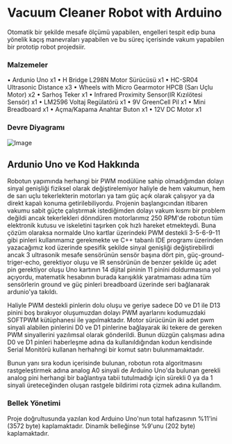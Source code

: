 # Vacuum Cleaner Robot with Arduino

Otomatik bir şekilde mesafe ölçümü yapabilen, engelleri tespit edip buna yönelik kaçış manevraları yapabilen ve bu süreç içerisinde vakum yapabilen bir prototip robot projedsiir.

### Malzemeler

•	Ardunio Uno x1
•	H Bridge L298N Motor Sürücüsü x1
•	HC-SR04 Ultrasonic Distance x3
•	Wheels with Micro Gearmotor HPCB (Sarı Uçlu Motor) x2
•	Sarhoş Teker x1
•	Infrared Proximity Sensor(IR Kızılötesi Sensör) x1
•	LM2596 Voltaj Regülatörü x1
•	9V GreenCell Pil x1
•	Mini Breadboard x1
•	Açma/Kapama Anahtar Buton x1
•	12V DC Motor x1

### Devre Diyagramı

![Image](https://github.com/user-attachments/assets/2b398104-1a35-43db-982d-a518ce946835)

## Ardunio Uno ve Kod Hakkında

Robotun yapımında herhangi bir PWM modülüne sahip olmadığımdan dolayı sinyal genişliği fiziksel olarak değiştirelemiyor haliyle de hem vakumun, hem de sarı uçlu tekerlekterin motorları ya tam güç açık olarak çalışıyor ya da direkt kapalı konuma getirilebiliyordu. Projenin başlangıcından itibaren vakumu sabit güçte çalıştırmak istediğimden dolayı vakum kısmı bir problem değildi ancak tekerlekleri dönndüren motorlarımız 250 RPM'de robotun tüm elektronik kutusu ve iskeletini taşırken çok hızlı hareket etmekteydi. Buna çözüm olaraksa normalde Uno kartlar üzerindeki PWM destekli  3-5-6-9-11 gibi pinleri kullanmamız gerekmekte ve C++ tabanlı IDE programı üzerinden yazacağımız kod üzerinde spesifik şekilde sinyal genişliği değiştirebilirdi ancak 3 ultrasonik mesafe sensörünün sensör başına dört pin, güç-ground-triger-echo, gerektiyor oluşu ve IR sensörünün de benzer şekilde üç adet pin gerektiyor oluşu Uno kartının 14 dijital pininin 11 pinini doldurmasına yol açıyordu, matematik hesabının burada karışıklık yaratmaması adına tüm sensörlerin ground ve güç pinleri breadboard üzerinde seri bağlanarak ardunio'ya takıldı. 

Haliyle PWM destekli pinlerin dolu oluşu ve geriye sadece D0 ve D1 ile D13 pinini boş bırakıyor oluşumuzdan dolayı PWM ayarlarını kodumuzdaki SOFTPWM kütüphanesi ile yapılmaktadır. Motor sürücünün iki adet pwm sinyali alabilen pinlerini D0 ve D1 pinlerine bağlayarak iki tekere de gereken PWM sinyallerini yazılımsal olarak gönderildi. Bunun düzgün çalışması adına D0 ve D1 pinleri haberleşme adına da kullanıldığından kodun kendisinde Serial Monitörü kullanan herhahngi bir komut satırı bulunmamaktadır.

Bunun yanı sıra kodun içerisinde bulunan, robotun rota algoritmasını rastgeleştirmek adına analog A0 sinyali de Arduino Uno'da bulunan gerekli analog pini herhangi bir bağlantıya tabii tutulmadığı için sürekli 0 ya da 1 sinyali üreteceğinden oluşan rastgele bildirimi rota çizmek adına kullandım.

### Bellek Yönetimi

Proje doğrultusunda yazılan kod Arduino Uno'nun total hafızasının %11'ini (3572 byte) kaplamaktadır. Dinamik belleğinse %9'unu (202 byte) kaplamaktadır. 
